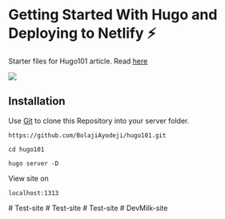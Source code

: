 # Getting Started With Hugo and Deploying to Netlify :zap:
Starter files for Hugo101 article. Read [here](https://bolajiayodeji.com/getting-started-with-hugo-and-deploying-to-netlify-cjyaj1be3000hvjs1z2ipvmuw)

![](https://cdn-images-1.medium.com/max/800/1*oIEz4ooK0G4XUVViipHHjA.png)

## Installation

Use [Git](https://git-scm.com) to clone this Repository into your server folder.

```git
https://github.com/BolajiAyodeji/hugo101.git
```
```git
cd hugo101
```
```
hugo server -D
```
View site on 

```shell
localhost:1313
```
#   T e s t - s i t e  
 #   T e s t - s i t e  
 #   T e s t - s i t e  
 #   D e v M i l k - s i t e  
 
